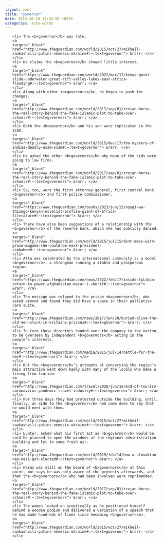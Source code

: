 ```yaml
---
layout: post
title: "governor"
date: 2023-10-10 12:34:56 +0530
categories: auto-words
---
```

<ol>

    <li> The <b>governor</b> was late.
    <a 
    target="_blank" 
    href="http://www.theguardian.com/world/2015/oct/27/mikheil-saakashvili-putins-nemesis-ukraine#:~:text=governor"> &rarr; </a>
    </li>
    <li> He claims the <b>governor</b> showed little interest.
    <a 
    target="_blank" 
    href="https://www.theguardian.com/world/2022/mar/17/kenya-quiet-slide-underwater-great-rift-valley-lakes-east-africa-flooding#:~:text=governor"> &rarr; </a>
    </li>
    <li> Along with other <b>governors</b>, he began to push for changes.
    <a 
    target="_blank" 
    href="http://www.theguardian.com/world/2017/sep/01/trojan-horse-the-real-story-behind-the-fake-islamic-plot-to-take-over-schools#:~:text=governors"> &rarr; </a>
    </li>
    <li> Both the <b>governor</b> and his son were implicated in the scam.
    <a 
    target="_blank" 
    href="http://www.theguardian.com/world/2015/dec/17/the-mystery-of-indias-deadly-exam-scam#:~:text=governor"> &rarr; </a>
    </li>
    <li> He asked the other <b>governors</b> why none of the kids were going to law firms.
    <a 
    target="_blank" 
    href="http://www.theguardian.com/world/2017/sep/01/trojan-horse-the-real-story-behind-the-fake-islamic-plot-to-take-over-schools#:~:text=governors"> &rarr; </a>
    </li>
    <li> So, too, were the first attorney general, first central bank <b>governor</b> and first police commissioner.
    <a 
    target="_blank" 
    href="https://www.theguardian.com/books/2023/jun/13/ngugi-wa-thiongo-kenyan-novelist-profile-giant-of-africa-literature#:~:text=governor"> &rarr; </a>
    </li>
    <li> There have also been suggestions of a relationship with the <b>governor</b> of the reserve bank, which she has publicly denied.
    <a 
    target="_blank" 
    href="http://www.theguardian.com/world/2015/jul/15/dont-mess-with-grace-mugabe-she-could-be-next-president-zimbabwe#:~:text=governor"> &rarr; </a>
    </li>
    <li> Atta was celebrated by the international community as a model <b>governor</b>, a strongman running a stable and prosperous region.
    <a 
    target="_blank" 
    href="https://www.theguardian.com/news/2022/feb/17/inside-taliban-return-to-power-afghanistan-mazar-i-sherif#:~:text=governor"> &rarr; </a>
    </li>
    <li> The message was relayed to the prison <b>governor</b>, who asked around and found they did have a space in their palliative care suite.
    <a 
    target="_blank" 
    href="http://www.theguardian.com/news/2017/jun/20/buried-alive-the-old-men-stuck-in-britains-prisons#:~:text=governor"> &rarr; </a>
    </li>
    <li> In turn those directors handed over the company to the nation, to be overseen by independent <b>governors</b> acting in the people’s interests.
    <a 
    target="_blank" 
    href="http://www.theguardian.com/media/2015/jul/14/battle-for-the-bbc#:~:text=governors"> &rarr; </a>
    </li>
    <li> But the <b>governor</b>’s attempts at conserving the region’s main attraction went down badly with many of the locals who make a living from tourism.
    <a 
    target="_blank" 
    href="http://www.theguardian.com/travel/2020/jun/18/end-of-tourism-coronavirus-pandemic-travel-industry#:~:text=governor"> &rarr; </a>
    </li>
    <li> For three days they had protested outside the building, until, finally, an aide to the <b>governor</b> had come down to say that he would meet with them.
    <a 
    target="_blank" 
    href="http://www.theguardian.com/world/2015/oct/27/mikheil-saakashvili-putins-nemesis-ukraine#:~:text=governor"> &rarr; </a>
    </li>
    <li> Lunter, asked what his first act as <b>governor</b> would be, said he planned to open the windows of the regional administration building and let in some fresh air.
    <a 
    target="_blank" 
    href="http://www.theguardian.com/world/2019/feb/14/how-a-slovakian-neo-nazi-got-elected#:~:text=governor"> &rarr; </a>
    </li>
    <li> Faraz was still on the board of <b>governors</b> at this point, but says he was only aware of the protests afterwards, and that the <b>governors</b> who had been involved were reprimanded.
    <a 
    target="_blank" 
    href="http://www.theguardian.com/world/2017/sep/01/trojan-horse-the-real-story-behind-the-fake-islamic-plot-to-take-over-schools#:~:text=governors"> &rarr; </a>
    </li>
    <li> The women looked on sceptically as he positioned himself behind a wooden podium and delivered a variation of a speech that he has made hundreds of times since becoming <b>governor</b>.
    <a 
    target="_blank" 
    href="http://www.theguardian.com/world/2015/oct/27/mikheil-saakashvili-putins-nemesis-ukraine#:~:text=governor"> &rarr; </a>
    </li>